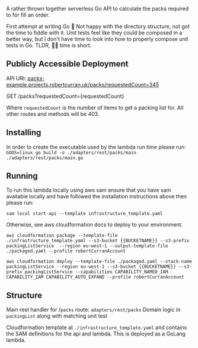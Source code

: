 A rather thrown together serverless Go API to calculate the packs required to for fill an order.

First attempt at writing Go 🤔 Not happy with the directory structure, not got the time to fiddle with it. Unit tests feel like they could be composed in a better way, but I don't have time to look into how to properly compose unit tests in Go. TLDR, 🤷‍♂️ time is short.

## Publicly Accessible Deployment
API URI: [packs-example.projects.robertcurran.uk/packs/requestedCount=345](packs-example.projects.robertcurran.uk/packs/requestedCount=345)

GET /packs?requestedCount={requestedCount}

Where `requestedCount` is the number of items to get a packing list for. All other routes and methods will be 403.

## Installing
In order to create the executable used by the lambda run time please run:
`GOOS=linux go build -o ./adapters/rest/packs/main ./adapters/rest/packs/main.go`


## Running 

To run this lambda locally using aws sam ensure that you have sam available locally 
and have followed the installation instructions above then
please run:

`sam local start-api --template infrastructure_template.yaml`

Otherwise, see aws cloudformation docs to deploy to your environment.

```shell
aws cloudformation package --template-file ./infrastructure_template.yaml --s3-bucket {{BUCKETNAME}} --s3-prefix packingListService  --region eu-west-1 --output-template-file ./packaged.yaml --profile robertCurranAccount

aws cloudformation deploy --template-file ./packaged.yaml --stack-name packingListService --region eu-west-1 --s3-bucket {{BUCKETNAME}} --s3-prefix packingListService --capabilities CAPABILITY_NAMED_IAM CAPABILITY_IAM CAPABILITY_AUTO_EXPAND --profile robertCurranAccount

```

## Structure

Main rest handler for /`packs` route: `adapters/rest/packs`
Domain logic in  `packingList` along with matching unit test

Cloudformation template at `./infrastructure_template.yaml` and contains the SAM definitions for the api and lambda.
This is deployed as a GoLang lambda.